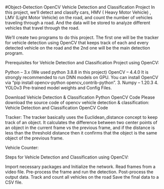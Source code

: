#Object-Detection
OpenCV Vehicle Detection and Classification Project In this project, we’ll detect and classify cars, HMV ( Heavy Motor Vehicle) , LMV (Light Motor Vehicle) on the road, and count the number of vehicles traveling through a road. And the data will be stored to analyze different vehicles that travel through the road.

We’ll create two programs to do this project. The first one will be the tracker for vehicle detection using OpenCV that keeps track of each and every detected vehicle on the road and the 2nd one will be the main detection program.

Prerequisites for Vehicle Detection and Classification Project using OpenCV:

Python – 3.x (We used python 3.8.8 in this project)
OpenCV – 4.4.0
It is strongly recommended to run DNN models on GPU. You can install OpenCV via “pip install opencv-python opencv_contrib-python”. 3. Numpy – 1.20.3 4. YOLOv3 Pre-trained model weights and Config Files.

Download Vehicle Detection & Classification Python OpenCV Code Please download the source code of opencv vehicle detection & classification: Vehicle Detection and Classification OpenCV Code

Tracker: The tracker basically uses the Euclidean_distance concept to keep track of an object. It calculates the difference between two center points of an object in the current frame vs the previous frame, and if the distance is less than the threshold distance then it confirms that the object is the same object of the previous frame.

Vehicle Counter:

Steps for Vehicle Detection and Classification using OpenCV:

Import necessary packages and Initialize the network.
Read frames from a video file.
Pre-process the frame and run the detection.
Post-process the output data.
Track and count all vehicles on the road
Save the final data to a CSV file.
